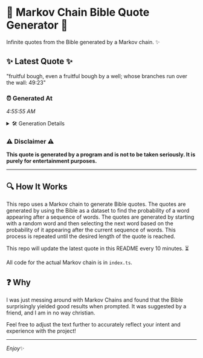 # 📖 Markov Chain Bible Quote Generator 📖

Infinite quotes from the Bible generated by a Markov chain. ✨

## ✨ Latest Quote ✨
"fruitful bough, even a fruitful bough by a well; whose branches run over the wall: 49:23"

### ⏰ Generated At
*4:55:55 AM*

<details>
    <summary>🛠️ Generation Details</summary>
    <p>
        <strong>🌱 Seed:</strong> fruitful<br>
        <strong>🔄 Iterations:</strong> 15<br>
        <strong>📜 Context History:</strong><br>[ fruitful ]: bough,<br>[ fruitful, bough, ]: even<br>[ fruitful, bough,, even ]: a<br>[ fruitful, bough,, even, a ]: fruitful<br>[ fruitful, bough,, even, a, fruitful ]: bough<br>[ fruitful, bough,, even, a, fruitful, bough ]: by<br>[ bough,, even, a, fruitful, bough, by ]: a<br>[ even, a, fruitful, bough, by, a ]: well;<br>[ a, fruitful, bough, by, a, well; ]: whose<br>[ fruitful, bough, by, a, well;, whose ]: branches<br>[ bough, by, a, well;, whose, branches ]: run<br>[ by, a, well;, whose, branches, run ]: over<br>[ a, well;, whose, branches, run, over ]: the<br>[ well;, whose, branches, run, over, the ]: wall:<br>[ whose, branches, run, over, the, wall: ]: 49:23<br>
    </p>
</details>

### ⚠️ Disclaimer ⚠️
**This quote is generated by a program and is not to be taken seriously. It is purely for entertainment purposes.**

---

## 🔍 How It Works

This repo uses a Markov chain to generate Bible quotes. The quotes are generated by using the Bible as a dataset to find the probability of a word appearing after a sequence of words. The quotes are generated by starting with a random word and then selecting the next word based on the probability of it appearing after the current sequence of words. This process is repeated until the desired length of the quote is reached.

This repo will update the latest quote in this README every 10 minutes. ⏳

All code for the actual Markov chain is in `index.ts`.

## ❓ Why

I was just messing around with Markov Chains and found that the Bible surprisingly yielded good results when prompted. 
It was suggested by a friend, and I am in no way christian.

Feel free to adjust the text further to accurately reflect your intent and experience with the project!

---

*Enjoy*✨
